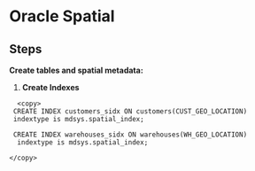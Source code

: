 # Oracle Spatial  



## Steps ##

**Create tables and spatial metadata:**
 
 
1. **Create Indexes**
   
  ````
    <copy>
   CREATE INDEX customers_sidx ON customers(CUST_GEO_LOCATION) 
   indextype is mdsys.spatial_index; 

   CREATE INDEX warehouses_sidx ON warehouses(WH_GEO_LOCATION)
    indextype is mdsys.spatial_index;  
   
  </copy>
  ````
